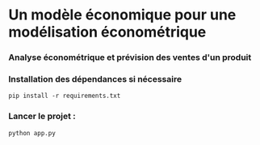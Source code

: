 # Un modèle économique pour une modélisation économétrique 

### Analyse économétrique et prévision des ventes d'un produit

### Installation des dépendances si nécessaire

```
pip install -r requirements.txt
```
### Lancer le projet :
```
python app.py
```
